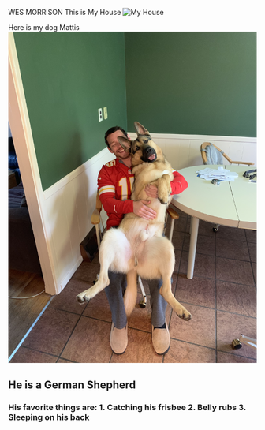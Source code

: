 WES MORRISON
This is My House
![My House](https://webstockreview.net/images/clipart-home-garden-13.png) 

Here is my dog Mattis
<ht> ![This is my dog Mattis](https://github.com/westonmorrison/Wes/blob/master/IMG_5217.JPG)
<h2> He is a German Shepherd
<h3> His favorite things are: 
  1. Catching his frisbee
  2. Belly rubs
  3. Sleeping on his back
  
